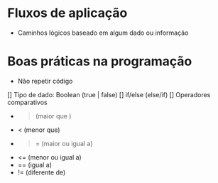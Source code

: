 # Fluxos de aplicação 

- Caminhos lógicos baseado em algum dado ou informação 

# Boas práticas na programação 

- Não repetir código 

[] Tipo de dado: Boolean (true | false) 
[] if/else (else/if) 
[] Operadores comparativos 
- > (maior que ) 
- < (menor que) 
- >= (maior ou igual a) 
- <= (menor ou igual a) 
- == (igual a) 
- != (diferente de) 